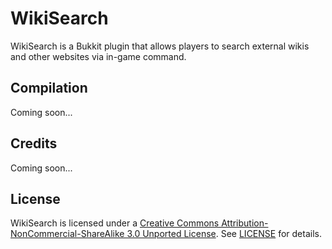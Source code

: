 # WikiSearch
WikiSearch is a Bukkit plugin that allows players to search external wikis and other websites via in-game command. 

## Compilation
Coming soon...

## Credits
Coming soon...

## License
WikiSearch is licensed under a [Creative Commons Attribution-NonCommercial-ShareAlike 3.0 Unported License](http://creativecommons.org/licenses/by-nc-sa/3.0/). See [LICENSE](LICENSE) for details.
